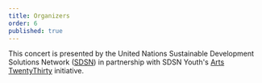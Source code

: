 ```yaml
---
title: Organizers
order: 6
published: true
---
```

This concert is presented by the United Nations Sustainable Development Solutions Network ([SDSN](www.unsdsn.org)) in partnership with SDSN Youth's [Arts TwentyThirty](http://twenty-thirty.org/) initiative.

